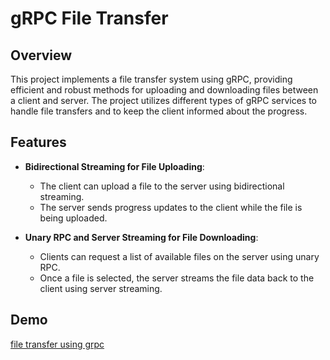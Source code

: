 # gRPC File Transfer

## Overview

This project implements a file transfer system using gRPC, providing efficient and robust methods for uploading and downloading files between a client and server. The project utilizes different types of gRPC services to handle file transfers and to keep the client informed about the progress.

## Features

- **Bidirectional Streaming for File Uploading**:
  - The client can upload a file to the server using bidirectional streaming.
  - The server sends progress updates to the client while the file is being uploaded.

- **Unary RPC and Server Streaming for File Downloading**:
  - Clients can request a list of available files on the server using unary RPC.
  - Once a file is selected, the server streams the file data back to the client using server streaming.

## Demo
<a href="https://www.youtube.com/watch?v=UYJzWbKSivY" > file transfer using grpc </a>
